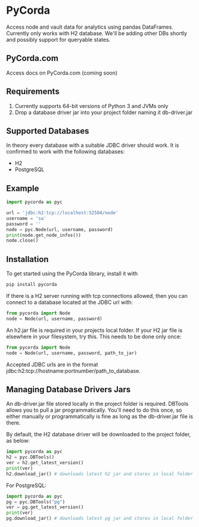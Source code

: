 # PyCorda

Access node and vault data for analytics using pandas DataFrames. Currently only works with H2 database. 
We'll be adding other DBs shortly and possibly support for queryable states.

## PyCorda.com
Access docs on PyCorda.com (coming soon)

## Requirements

1. Currently supports 64-bit versions of Python 3 and JVMs only
2. Drop a database driver jar into your project folder naming it db-driver.jar

## Supported Databases
In theory every database with a suitable JDBC driver should work. It is confirmed to work with the following databases:
- H2
- PostgreSQL

## Example

```python
import pycorda as pyc

url = 'jdbc:h2:tcp://localhost:52504/node'
username = 'sa'
password = ''
node = pyc.Node(url, username, password)
print(node.get_node_infos())
node.close()
```

## Installation

To get started using the PyCorda library, install it with

```bash
pip install pycorda
```

If there is a H2 server running with tcp connections allowed,
then you can connect to a database located at the JDBC url with:

```python
from pycorda import Node
node = Node(url, username, password)
```

An h2.jar file is required in your projects local folder. If your H2 jar file is elsewhere in your filesystem, try this. This needs to be done only once:

```python
from pycorda import Node
node = Node(url, username, password, path_to_jar)
```
Accepted JDBC urls are in the format jdbc:h2:tcp://hostname:portnumber/path_to_database.

## Managing Database Drivers Jars

An db-driver.jar file stored locally in the project folder is required. DBTools allows you to pull
a jar programmatically. You'll need to do this once, so either manually or programmatically is fine
as long as the db-driver.jar file is there.

By default, the H2 database driver will be downloaded to the project folder, as below:

```python
import pycorda as pyc
h2 = pyc.DBTools()
ver = h2.get_latest_version()
print(ver)
h2.download_jar() # downloads latest h2 jar and stores in local folder as db-driver.jar
```
For PostgreSQL:
```python
import pycorda as pyc
pg = pyc.DBTools("pg")
ver = pg.get_latest_version()
print(ver)
pg.download_jar() # downloads latest pg jar and stores in local folder as db-driver.jar
```